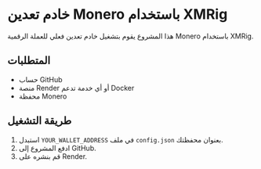 # خادم تعدين Monero باستخدام XMRig
هذا المشروع يقوم بتشغيل خادم تعدين فعلي للعملة الرقمية Monero باستخدام XMRig.

## المتطلبات
- حساب GitHub
- منصة Render أو أي خدمة تدعم Docker
- محفظة Monero

## طريقة التشغيل
1. استبدل `YOUR_WALLET_ADDRESS` في ملف `config.json` بعنوان محفظتك.
2. ادفع المشروع إلى GitHub.
3. قم بنشره على Render.
